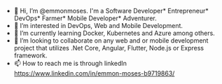 - 👋 Hi, I’m @emmonmoses. I'm a Software Developer* Entrepreneur* DevOps* Farmer* Mobile Developer* Adventurer.
- 👀 I’m interested in DevOps, Web and Mobile Development.
- 🌱 I’m currently learning Docker, Kubernetes and Azure among others.
- 💞️ I’m looking to collaborate on any web and or mobile development project that utilizes .Net Core, Angular, Flutter, Node.js or Express framework. 
- 📫 How to reach me is through linkedIn https://www.linkedin.com/in/emmon-moses-b9719863/

<!---
emmonmoses/emmonmoses is a ✨ special ✨ repository because its `README.md` (this file) appears on your GitHub profile.
You can click the Preview link to take a look at your changes.
--->
